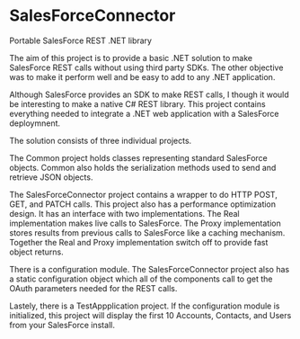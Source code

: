 # SalesForceConnector
Portable SalesForce REST .NET library

The aim of this project is to provide a basic .NET solution to make SalesForce REST calls without using third party SDKs. The other objective was to make it perform well and be easy to add to any .NET application.

Although SalesForce provides an SDK to make REST calls, I though it would be interesting to make a native C# REST library. This project contains everything needed to integrate a .NET web application with a SalesForce deploymnent. 

The solution consists of three individual projects. 

The Common project holds classes representing standard SalesForce objects. Common also holds the serialization methods used to send and retrieve JSON objects.

The SalesForceConnector project contains a wrapper to do HTTP POST, GET, and PATCH calls. This project also has a performance optimization design. It has an interface with two implementations.
The Real implementation makes live calls to SalesForce. The Proxy implementation stores results from previous calls to SalesForce like a caching mechanism.
Together the Real and Proxy implementation switch off to provide fast object returns. 

There is a configuration module. The SalesForceConnector project also has a static configuration object which all of the components call to get the OAuth parameters needed for the REST calls.

Lastely, there is a TestAppplication project. If the configuration module is initialized, this project will display the first 10 Accounts, Contacts, and Users from your SalesForce install.

